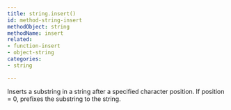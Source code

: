 ```yaml
---
title: string.insert()
id: method-string-insert
methodObject: string
methodName: insert
related:
- function-insert
- object-string
categories:
- string

---
```


Inserts a substring in a string after a specified character
position. If position = 0, prefixes the substring to the
string.
